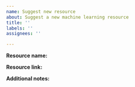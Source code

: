 ```yaml
---
name: Suggest new resource
about: Suggest a new machine learning resource
title: ''
labels: ''
assignees: ''

---
```


**Resource name:**


**Resource link:**


**Additional notes:**
